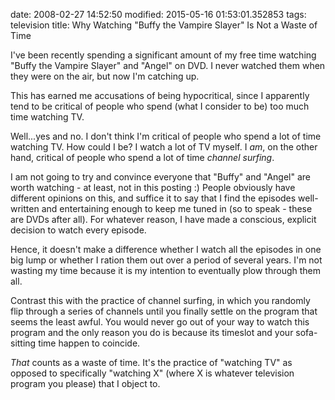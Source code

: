 date: 2008-02-27 14:52:50
modified: 2015-05-16 01:53:01.352853
tags: television
title: Why Watching "Buffy the Vampire Slayer" Is Not a Waste of Time

I've been recently spending a significant amount of my free time
watching "Buffy the Vampire Slayer" and "Angel" on DVD. I never
watched them when they were on the air, but now I'm catching up.

This has earned me accusations of being hypocritical, since I
apparently tend to be critical of people who spend (what I consider to
be) too much time watching TV.

Well...yes and no.  I don't think I'm critical of people who spend a
lot of time watching TV. How could I be? I watch a lot of TV myself. I
*am*, on the other hand, critical of people who spend a lot of time
*channel surfing*.

I am not going to try and convince everyone that "Buffy" and "Angel"
are worth watching - at least, not in this posting :) People obviously
have different opinions on this, and suffice it to say that I find the
episodes well-written and entertaining enough to keep me tuned in (so
to speak - these are DVDs after all).  For whatever reason, I have
made a conscious, explicit decision to watch every episode.

Hence, it doesn't make a difference whether I watch all the episodes
in one big lump or whether I ration them out over a period of several
years.  I'm not wasting my time because it is my intention to
eventually plow through them all.

Contrast this with the practice of channel surfing, in which you
randomly flip through a series of channels until you finally settle on
the program that seems the least awful.  You would never go out of
your way to watch this program and the only reason you do is because
its timeslot and your sofa-sitting time happen to coincide.

*That* counts as a waste of time.  It's the practice of "watching TV"
as opposed to specifically "watching X" (where X is whatever television
program you please) that I object to.